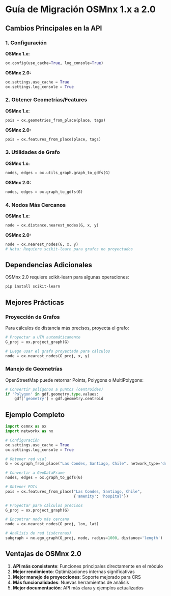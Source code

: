 # Guía de Migración OSMnx 1.x a 2.0

## Cambios Principales en la API

### 1. Configuración
**OSMnx 1.x:**
```python
ox.config(use_cache=True, log_console=True)
```

**OSMnx 2.0:**
```python
ox.settings.use_cache = True
ox.settings.log_console = True
```

### 2. Obtener Geometrías/Features
**OSMnx 1.x:**
```python
pois = ox.geometries_from_place(place, tags)
```

**OSMnx 2.0:**
```python
pois = ox.features_from_place(place, tags)
```

### 3. Utilidades de Grafo
**OSMnx 1.x:**
```python
nodes, edges = ox.utils_graph.graph_to_gdfs(G)
```

**OSMnx 2.0:**
```python
nodes, edges = ox.graph_to_gdfs(G)
```

### 4. Nodos Más Cercanos
**OSMnx 1.x:**
```python
node = ox.distance.nearest_nodes(G, x, y)
```

**OSMnx 2.0:**
```python
node = ox.nearest_nodes(G, x, y)
# Nota: Requiere scikit-learn para grafos no proyectados
```

## Dependencias Adicionales

OSMnx 2.0 requiere scikit-learn para algunas operaciones:
```bash
pip install scikit-learn
```

## Mejores Prácticas

### Proyección de Grafos
Para cálculos de distancia más precisos, proyecta el grafo:
```python
# Proyectar a UTM automáticamente
G_proj = ox.project_graph(G)

# Luego usar el grafo proyectado para cálculos
node = ox.nearest_nodes(G_proj, x, y)
```

### Manejo de Geometrías
OpenStreetMap puede retornar Points, Polygons o MultiPolygons:
```python
# Convertir polígonos a puntos (centroides)
if 'Polygon' in gdf.geometry.type.values:
    gdf['geometry'] = gdf.geometry.centroid
```

## Ejemplo Completo

```python
import osmnx as ox
import networkx as nx

# Configuración
ox.settings.use_cache = True
ox.settings.log_console = True

# Obtener red vial
G = ox.graph_from_place("Las Condes, Santiago, Chile", network_type='drive')

# Convertir a GeoDataFrame
nodes, edges = ox.graph_to_gdfs(G)

# Obtener POIs
pois = ox.features_from_place("Las Condes, Santiago, Chile", 
                              {'amenity': 'hospital'})

# Proyectar para cálculos precisos
G_proj = ox.project_graph(G)

# Encontrar nodo más cercano
node = ox.nearest_nodes(G_proj, lon, lat)

# Análisis de red (isócronas)
subgraph = nx.ego_graph(G_proj, node, radius=1000, distance='length')
```

## Ventajas de OSMnx 2.0

1. **API más consistente**: Funciones principales directamente en el módulo
2. **Mejor rendimiento**: Optimizaciones internas significativas
3. **Mejor manejo de proyecciones**: Soporte mejorado para CRS
4. **Más funcionalidades**: Nuevas herramientas de análisis
5. **Mejor documentación**: API más clara y ejemplos actualizados